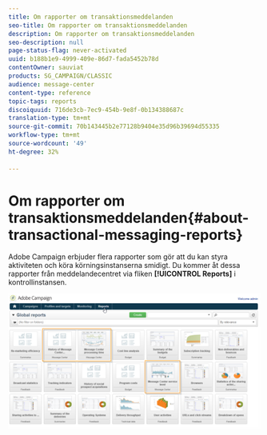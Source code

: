 ```yaml
---
title: Om rapporter om transaktionsmeddelanden
seo-title: Om rapporter om transaktionsmeddelanden
description: Om rapporter om transaktionsmeddelanden
seo-description: null
page-status-flag: never-activated
uuid: b188b1e9-4999-409e-86d7-fada5452b78d
contentOwner: sauviat
products: SG_CAMPAIGN/CLASSIC
audience: message-center
content-type: reference
topic-tags: reports
discoiquuid: 716de3cb-7ec9-454b-9e8f-0b134388687c
translation-type: tm+mt
source-git-commit: 70b143445b2e77128b9404e35d96b39694d55335
workflow-type: tm+mt
source-wordcount: '49'
ht-degree: 32%

---
```



# Om rapporter om transaktionsmeddelanden{#about-transactional-messaging-reports}

Adobe Campaign erbjuder flera rapporter som gör att du kan styra aktiviteten och köra körningsinstanserna smidigt. Du kommer åt dessa rapporter från meddelandecentret via fliken **[!UICONTROL Reports]** i kontrollinstansen.

![](assets/messagecenter_reporting_002.png)

